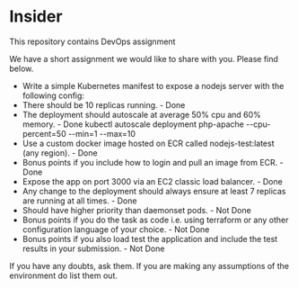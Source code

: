 # Insider

This repository contains DevOps assignment

We have a short assignment we would like to share with you. Please find below.

- Write a simple Kubernetes manifest to expose a nodejs server with the following config:
- There should be 10 replicas running. - Done
- The deployment should autoscale at average 50% cpu and 60% memory. - Done
    kubectl autoscale deployment php-apache --cpu-percent=50 --min=1 --max=10
- Use a custom docker image hosted on ECR called nodejs-test:latest (any region). - Done
- Bonus points if you include how to login and pull an image from ECR. - Done
- Expose the app on port 3000 via an EC2 classic load balancer. - Done
- Any change to the deployment should always ensure at least 7 replicas are running at all times. - Done
- Should have higher priority than daemonset pods. - Not Done
- Bonus points if you do the task as code i.e. using terraform or any other configuration language of your choice. - Not Done
- Bonus points if you also load test the application and include the test results in your submission. - Not Done

If you have any doubts, ask them. If you are making any assumptions of the environment do list them out.